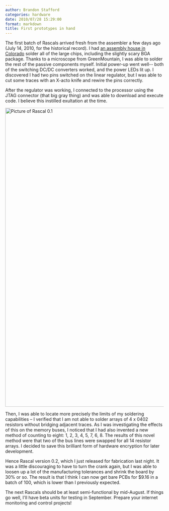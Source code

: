```yaml
---
author: Brandon Stafford
categories: hardware
date: 2010/07/28 15:29:00
format: markdown
title: First prototypes in hand
---
```


The first batch of Rascals arrived fresh from the assembler a few days ago (July 14, 2010, for the historical record). I had [an assembly house in Colorado][1] solder all of the large chips, including the slightly scary BGA package. Thanks to a microscope from GreenMountain, I was able to solder the rest of the passive components myself. Initial power-up went well-- both of the switching DC/DC converters worked, and the power LEDs lit up. I discovered I had two pins switched on the linear regulator, but I was able to cut some traces with an X-acto knife and rewire the pins correctly.

After the regulator was working, I connected to the processor using the JTAG connector (that big gray thing) and was able to download and
execute code. I believe this instilled exultation at the time.

<img src="http://69.164.219.36/img/rascal-0.1-2010-07-28.jpg" width="950px" alt="Picture of Rascal 0.1">

Then, I was able to locate more precisely the limits of my soldering capabilities – I verified that I am not able to solder arrays of 4 x 0402 resistors without bridging adjacent traces. As I was investigating the effects of this on the memory buses, I noticed that I had also invented a new
method of counting to eight: 1, 2, 3, 4, 5, 7, 6, 8. The results of this novel method were that two of the bus lines were swapped for all
14 resistor arrays. I decided to save this brilliant form of hardware encryption for later development.

Hence Rascal version 0.2, which I just released for fabrication last night. It was a little discouraging to have to turn the crank again,
but I was able to loosen up a lot of the manufacturing tolerances and shrink the board by 30% or so. The result is that I think I can now
get bare PCBs for $9.16 in a batch of 100, which is lower than I previously expected.

The next Rascals should be at least semi-functional by mid-August. If things go well, I'll have beta units for testing in September. Prepare your internet monitoring and control projects!

[1]: http://aapcb.com
